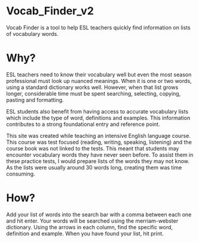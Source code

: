 # Vocab_Finder_v2
 Vocab Finder is a tool to help ESL teachers quickly find information on lists of vocabulary words.

# Why?
 ESL teachers need to know their vocabulary well but even the most season professional must look up nuanced meanings. When it is one or two words, using a standard dictionary works well. However, when that list grows longer, considerable time must be spent searching, selecting, copying, pasting and formatting.

 ESL students also benefit from having access to accurate vocabulary lists which include the type of word, definitions and examples. This information contributes to a strong foundational entry and reference point.

 This site was created while teaching an intensive English language course. This course was test focused (reading, writing, speaking, listening) and the course book was not linked to the tests. This meant that students may encounter vocabulary words they have never seen before. To assist them in these practice tests, I would prepare lists of the words they may not know. As the lists were usually around 30 words long, creating them was time consuming.
 
# How?
 Add your list of words into the search bar with a comma between each one and hit enter.
 Your words will be searched using the merriam-webster dictionary.
 Using the arrows in each column, find the specific word, definition and example.
 When you have found your list, hit print.